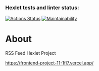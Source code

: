 ### Hexlet tests and linter status:
[![Actions Status](https://github.com/kirillzheltov/frontend-project-11/actions/workflows/hexlet-check.yml/badge.svg)](https://github.com/kirillzheltov/frontend-project-11/actions)
[![Maintainability](https://api.codeclimate.com/v1/badges/4a0f1a6149576a210d7f/maintainability)](https://codeclimate.com/github/jsonmustard/frontend-project-11/maintainability)

# About
RSS Feed Hexlet Project

https://frontend-project-11-1fl7.vercel.app/